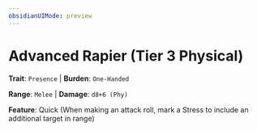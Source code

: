 ```yaml
---
obsidianUIMode: preview
---
```

# Advanced Rapier (Tier 3 Physical)

**Trait**: `Presence` | **Burden**: `One-Handed`

**Range**: `Melee` | **Damage**: `d8+6 (Phy)`

**Feature**: Quick (When making an attack roll, mark a Stress to include an additional target in range)